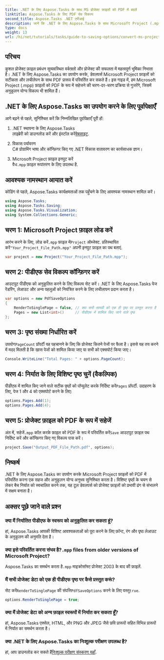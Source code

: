 ```yaml
---
title: .NET के लिए Aspose.Tasks के साथ MS प्रोजेक्ट फ़ाइलों को PDF में बदलें
linktitle: Aspose.Tasks के लिए PDF सेव विकल्प
second_title: Aspose.Tasks .NET एपीआई
description: जानें कि .NET के लिए Aspose.Tasks के साथ Microsoft Project (.mpp) फ़ाइलों को PDF में कैसे बदलें। PDF आउटपुट को कस्टमाइज़ करने, विशिष्ट पेज चुनने और बैच रूपांतरणों को स्वचालित करने के लिए इस चरण-दर-चरण मार्गदर्शिका का पालन करें।
type: docs
weight: 13
url: /hi/net/tutorials/tasks/guide-to-saving-options/convert-ms-project-files-to-pdf/
---
```

## परिचय

कुशल प्रोजेक्ट फ़ाइल प्रबंधन सुव्यवस्थित वर्कफ़्लो और प्रोजेक्ट की सफलता में महत्वपूर्ण भूमिका निभाता है। .NET के लिए Aspose.Tasks का उपयोग करके, डेवलपर्स Microsoft Project फ़ाइलों को सटीकता और लचीलेपन के साथ PDF प्रारूप में परिवर्तित कर सकते हैं। इस गाइड में, हम Microsoft Project (.mpp) फ़ाइलों को PDF के रूप में सहेजने की चरण-दर-चरण प्रक्रिया से गुजरेंगे, जिसमें अनुकूलन योग्य विकल्प भी शामिल हैं।

## .NET के लिए Aspose.Tasks का उपयोग करने के लिए पूर्वापेक्षाएँ

आगे बढ़ने से पहले, सुनिश्चित करें कि निम्नलिखित पूर्वापेक्षाएँ पूरी हों:

1. .NET स्थापना के लिए Aspose.Tasks  
    लाइब्रेरी को डाउनलोड करें और इंस्टॉल करें[वेबसाइट](https://releases.aspose.com/tasks/net/).

2. विकास पर्यावरण  
   C# प्रोग्रामिंग भाषा और कॉन्फ़िगर किए गए .NET विकास वातावरण का कार्यसाधक ज्ञान।

3. Microsoft Project फ़ाइल इनपुट करें  
    वैध`.mpp` फ़ाइल रूपांतरण के लिए उपलब्ध है.

## आवश्यक नामस्थान आयात करें

कोडिंग से पहले, Aspose.Tasks कार्यक्षमताओं तक पहुँचने के लिए आवश्यक नामस्थान शामिल करें। 

```csharp
using Aspose.Tasks;
using Aspose.Tasks.Saving;
using Aspose.Tasks.Visualization;
using System.Collections.Generic;
```

## चरण 1: Microsoft Project फ़ाइल लोड करें

 आरंभ करने के लिए, लोड करें`.mpp` फ़ाइल में`Project` ऑब्जेक्ट. प्रतिस्थापित करें`"Your_Project_File_Path.mpp"` अपनी इनपुट फ़ाइल का पथ बताएं.

```csharp
var project = new Project("Your_Project_File_Path.mpp");
```

## चरण 2: पीडीएफ सेव विकल्प कॉन्फ़िगर करें

आउटपुट पीडीएफ को अनुकूलित करने के लिए विकल्प सेट करें। .NET के लिए Aspose.Tasks पेज रेंडरिंग, लेआउट और अन्य पहलुओं को नियंत्रित करने के लिए लचीलापन प्रदान करता है।

```csharp
var options = new PdfSaveOptions
{
    RenderToSinglePage = false, // क्या सभी सामग्री को एक ही पृष्ठ पर प्रस्तुत करना है
    Pages = new List<int>()     // पीडीएफ में शामिल किए जाने वाले पृष्ठ
};
```

## चरण 3: पृष्ठ संख्या निर्धारित करें

 उपयोग`PageCount` प्रॉपर्टी यह पहचानने के लिए कि प्रोजेक्ट कितने पेजों पर फैला है। इससे यह तय करने में मदद मिलती है कि खास पेजों को शामिल किया जाए या सभी को एक्सपोर्ट किया जाए।

```csharp
Console.WriteLine("Total Pages: " + options.PageCount);
```

## चरण 4: निर्यात के लिए विशिष्ट पृष्ठ चुनें (वैकल्पिक)

 पीडीएफ में शामिल किए जाने वाले सटीक पृष्ठों को पॉप्युलेट करके निर्दिष्ट करें`Pages` प्रॉपर्टी. उदाहरण के लिए, पेज 1 और 4 को एक्सपोर्ट करने के लिए:

```csharp
options.Pages.Add(1);
options.Pages.Add(4);
```

## चरण 5: प्रोजेक्ट फ़ाइल को PDF के रूप में सहेजें

 अंत में, सहेजें`.mpp` कॉल करके फ़ाइल को PDF के रूप में परिवर्तित करें`Save` आउटपुट फ़ाइल पथ निर्दिष्ट करें और कॉन्फ़िगर किए गए विकल्प पास करें।

```csharp
project.Save("Output_PDF_File_Path.pdf", options);
```

## निष्कर्ष

.NET के लिए Aspose.Tasks का उपयोग करके Microsoft Project फ़ाइलों को PDF में परिवर्तित करना एक सहज और अनुकूलन योग्य अनुभव सुनिश्चित करता है। विशिष्ट पृष्ठों के चयन से लेकर बैच निर्यात को स्वचालित करने तक, यह टूल डेवलपर्स को प्रोजेक्ट फ़ाइलों को प्रभावी ढंग से संभालने में सक्षम बनाता है।

## अक्सर पूछे जाने वाले प्रश्न

### क्या मैं निर्यातित पीडीएफ के स्वरूप को अनुकूलित कर सकता हूं?
हां, Aspose.Tasks आपकी विशिष्ट आवश्यकताओं को पूरा करने के लिए फ़ॉन्ट, रंग और पृष्ठ लेआउट के अनुकूलन की अनुमति देता है।

###  क्या इसे परिवर्तित करना संभव है?`.mpp` files from older versions of Microsoft Project?
 Aspose.Tasks का समर्थन करता है`.mpp` माइक्रोसॉफ्ट प्रोजेक्ट 2003 के बाद की फ़ाइलें.

### मैं सभी प्रोजेक्ट डेटा को एक ही पीडीएफ पृष्ठ पर कैसे प्रस्तुत करूं?
 सेट करें`RenderToSinglePage` की संपत्ति`PdfSaveOptions` करने के लिए वस्तु`true`.

```csharp
options.RenderToSinglePage = true;
```

### क्या मैं प्रोजेक्ट डेटा को अन्य फ़ाइल स्वरूपों में निर्यात कर सकता हूँ?
हां, Aspose.Tasks एक्सेल, HTML, और PNG और JPEG जैसे छवि प्रारूपों सहित विभिन्न प्रारूपों में निर्यात का समर्थन करता है।

### क्या .NET के लिए Aspose.Tasks का निःशुल्क परीक्षण उपलब्ध है?
 हां, आप डाउनलोड कर सकते हैं[निःशुल्क परीक्षण संस्करण यहाँ](https://releases.aspose.com/).